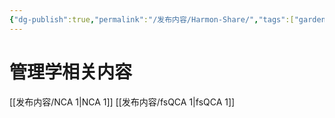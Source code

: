 ```yaml
---
{"dg-publish":true,"permalink":"/发布内容/Harmon-Share/","tags":["gardenEntry"]}
---
```


# 管理学相关内容
[[发布内容/NCA 1\|NCA 1]]
[[发布内容/fsQCA 1\|fsQCA 1]]
